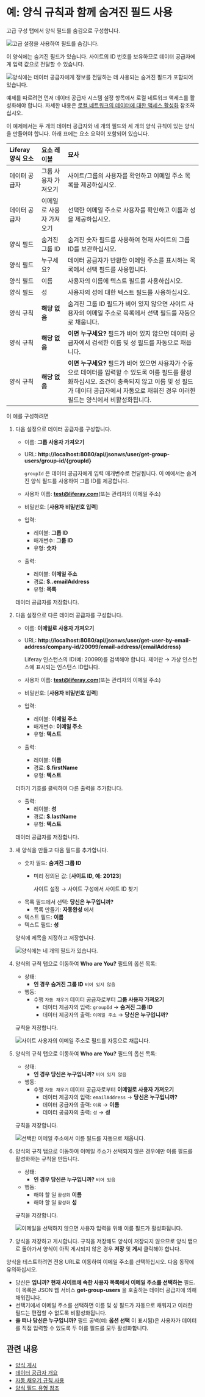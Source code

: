 # 예: 양식 규칙과 함께 숨겨진 필드 사용

고급 구성 탭에서 양식 필드를 숨김으로 구성합니다.

![고급 설정을 사용하여 필드를 숨깁니다.](./example-using-hidden-fields-with-form-rules/images/06.png)

이 양식에는 숨겨진 필드가 있습니다. 사이트의 ID 번호를 보유하므로 데이터 공급자에게 입력 값으로 전달할 수 있습니다.

![양식에는 데이터 공급자에게 정보를 전달하는 데 사용되는 숨겨진 필드가 포함되어 있습니다.](./example-using-hidden-fields-with-form-rules/images/05.gif)

예제를 따르려면 먼저 데이터 공급자 시스템 설정 항목에서 로컬 네트워크 액세스를 활성화해야 합니다. 자세한 내용은 [로컬 네트워크의 데이터에 대한 액세스 활성화](../data-providers/using-the-rest-data-provider-to-populate-form-options.md#enabling-access-to-data-on-the-local-network) 참조하십시오.

이 예제에서는 두 개의 데이터 공급자와 네 개의 필드와 세 개의 양식 규칙이 있는 양식을 만들어야 합니다. 아래 표에는 요소 요약이 포함되어 있습니다.

| Liferay 양식 요소 | 요소 레이블        | 묘사                                                                                                                                |
|:------------- |:------------- |:--------------------------------------------------------------------------------------------------------------------------------- |
| 데이터 공급자       | 그룹 사용자 가져오기   | 사이트/그룹의 사용자를 확인하고 이메일 주소 목록을 제공하십시오.                                                                                              |
| 데이터 공급자       | 이메일로 사용자 가져오기 | 선택한 이메일 주소로 사용자를 확인하고 이름과 성을 제공하십시오.                                                                                              |
| 양식 필드         | 숨겨진 그룹 ID     | 숨겨진 숫자 필드를 사용하여 현재 사이트의 그룹 ID를 보관하십시오.                                                                                            |
| 양식 필드         | 누구세요?         | 데이터 공급자가 반환한 이메일 주소를 표시하는 목록에서 선택 필드를 사용합니다.                                                                                      |
| 양식 필드         | 이름            | 사용자의 이름에 텍스트 필드를 사용하십시오.                                                                                                          |
| 양식 필드         | 성             | 사용자의 성에 대한 텍스트 필드를 사용하십시오.                                                                                                        |
| 양식 규칙         | **해당 없음** | 숨겨진 그룹 ID 필드가 비어 있지 않으면 사이트 사용자의 이메일 주소로 목록에서 선택 필드를 자동으로 채웁니다.                                                                   |
| 양식 규칙         | **해당 없음** | **이면 누구세요?** 필드가 비어 있지 않으면 데이터 공급자에서 검색한 이름 및 성 필드를 자동으로 채웁니다.                                                                      |
| 양식 규칙         | **해당 없음** | **이면 누구세요?** 필드가 비어 있으면 사용자가 수동으로 데이터를 입력할 수 있도록 이름 필드를 활성화하십시오. 조건이 충족되지 않고 이름 및 성 필드가 데이터 공급자에서 자동으로 채워진 경우 이러한 필드는 양식에서 비활성화됩니다. |

이 예를 구성하려면

1. 다음 설정으로 데이터 공급자를 구성합니다.
    - 이름: **그룹 사용자 가져오기**
    - URL: **http://localhost:8080/api/jsonws/user/get-group-users/group-id/{groupId}**

        `groupId` 은 데이터 공급자에게 입력 매개변수로 전달됩니다. 이 예에서는 숨겨진 양식 필드를 사용하여 그룹 ID를 제공합니다.

    - 사용자 이름: **test@liferay.com**(또는 관리자의 이메일 주소)
    - 비밀번호: [**사용자 비밀번호 입력**]
    - 입력:
        - 레이블: **그룹 ID**
        - 매개변수: **그룹 ID**
        - 유형: **숫자**
    - 출력:
        - 레이블: **이메일 주소**
        - 경로: **$..emailAddress**
        - 유형: **목록**

    데이터 공급자를 저장합니다.

1. 다음 설정으로 다른 데이터 공급자를 구성합니다.
    - 이름: **이메일로 사용자 가져오기**
    - URL: **http://localhost:8080/api/jsonws/user/get-user-by-email-address/company-id/20099/email-address/{emailAddress}**

        Liferay 인스턴스의 ID(예: 20099)를 검색해야 합니다. 제어판 &rarr; 가상 인스턴스에 표시되는 인스턴스 ID입니다.

    - 사용자 이름: **test@liferay.com**(또는 관리자의 이메일 주소)
    - 비밀번호: [**사용자 비밀번호 입력**]
    - 입력:
        - 레이블: **이메일 주소**
        - 매개변수: **이메일 주소**
        - 유형: **텍스트**
    - 출력:
        - 레이블: **이름**
        - 경로: **$.firstName**
        - 유형: **텍스트**

    더하기 기호를 클릭하여 다른 출력을 추가합니다.
    - 출력:
        - 레이블: **성**
        - 경로: **$.lastName**
        - 유형: **텍스트**

    데이터 공급자를 저장합니다.

1. 새 양식을 만들고 다음 필드를 추가합니다.
    - 숫자 필드: **숨겨진 그룹 ID**
        - 미리 정의된 값: [**사이트 ID, 예: 20123**]

            사이트 설정 &rarr; 사이트 구성에서 사이트 ID 찾기
    - 목록 필드에서 선택: **당신은 누구입니까?**
        - 목록 만들기: **자동완성** 에서
    - 텍스트 필드: **이름**
    - 텍스트 필드: **성**

    양식에 제목을 지정하고 저장합니다.

    ![양식에는 네 개의 필드가 있습니다.](./example-using-hidden-fields-with-form-rules/images/01.png)

1. 양식의 규칙 탭으로 이동하여 **Who are You?** 필드의 옵션 목록:
    - 상태:
        - **인 경우 숨겨진 그룹 ID** `비어 있지 않음`
    - 행동:
        - 수행 `자동 채우기` 데이터 공급자로부터 **그룹 사용자 가져오기**
            - 데이터 제공자의 입력: `groupId` &rarr; **숨겨진 그룹 ID**
            - 데이터 제공자의 출력: `이메일 주소` &rarr; **당신은 누구입니까?**

    규칙을 저장합니다.

    ![사이트 사용자의 이메일 주소로 필드를 자동으로 채웁니다.](./example-using-hidden-fields-with-form-rules/images/02.png)

1. 양식의 규칙 탭으로 이동하여 **Who are You?** 필드의 옵션 목록:
    - 상태:
        - **인 경우 당신은 누구입니까?** `비어 있지 않음`
    - 행동:
        - 수행 `자동 채우기` 데이터 공급자로부터 **이메일로 사용자 가져오기**
            - 데이터 제공자의 입력: `emailAddress` &rarr; **당신은 누구입니까?**
            - 데이터 공급자의 출력: `이름` &rarr; **이름**
            - 데이터 공급자의 출력: `성` &rarr; **성**

    규칙을 저장합니다.

    ![선택한 이메일 주소에서 이름 필드를 자동으로 채웁니다.](./example-using-hidden-fields-with-form-rules/images/03.png)

1. 양식의 규칙 탭으로 이동하여 이메일 주소가 선택되지 않은 경우에만 이름 필드를 활성화하는 규칙을 만듭니다.
    - 상태:
        - **인 경우 당신은 누구입니까?** `비어 있음`
    - 행동:
        - 해야 할 일 `활성화` **이름**
        - 해야 할 일 `활성화` **성**

    규칙을 저장합니다.

    ![이메일을 선택하지 않으면 사용자 입력을 위해 이름 필드가 활성화됩니다.](./example-using-hidden-fields-with-form-rules/images/04.png)

1. 양식을 저장하고 게시합니다. 규칙을 저장해도 양식이 저장되지 않으므로 양식 탭으로 돌아가서 양식이 아직 게시되지 않은 경우 **저장** 및 **게시** 클릭해야 합니다.


양식을 테스트하려면 전용 URL로 이동하여 이메일 주소를 선택하십시오. 다음 동작에 유의하십시오.

- 당신은 **입니까? 현재 사이트에 속한 사용자 목록에서 이메일 주소를 선택하는** 필드. 이 목록은 JSON 웹 서비스 **get-group-users** 을 호출하는 데이터 공급자에 의해 채워집니다.
- 선택기에서 이메일 주소를 선택하면 이름 및 성 필드가 자동으로 채워지고 이러한 필드는 편집할 수 없도록 비활성화됩니다.
- **을 떠나 당신은 누구입니까?** 필드 공백(예: **옵션 선택** 이 표시됨)은 사용자가 데이터를 직접 입력할 수 있도록 두 이름 필드를 모두 활성화합니다.

## 관련 내용

* [양식 게시](../creating-and-managing-forms/creating-forms.md#publishing-a-form)
* [데이터 공급자 개요](../data-providers/data-providers-overview.md)
* [자동 채우기 규칙 사용](./using-the-autofill-rule.md)
* [양식 필드 유형 참조](../creating-and-managing-forms/forms-field-types-reference.md)
